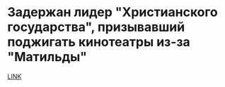 # Задержан лидер "Христианского государства", призывавший поджигать кинотеатры из-за "Матильды"



[LINK](https://varlamov.ru/2566601.html)